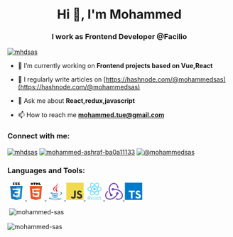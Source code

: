 <h1 align="center">Hi 👋, I'm Mohammed</h1>
<h3 align="center">I work as Frontend Developer @Facilio</h3>

<p align="left"> <a href="https://twitter.com/mhdsas" target="blank"><img src="https://img.shields.io/twitter/follow/mhdsas?logo=twitter&style=for-the-badge" alt="mhdsas" /></a> </p>

- 🔭 I’m currently working on **Frontend projects based on Vue,React**

- 📝 I regularly write articles on [https://hashnode.com/@mohammedsas](https://hashnode.com/@mohammedsas)

- 💬 Ask me about **React,redux,javascript**

- 📫 How to reach me **mohammed.tue@gmail.com**

<h3 align="left">Connect with me:</h3>
<p align="left">
<a href="https://twitter.com/mhdsas" target="blank"><img align="center" src="https://raw.githubusercontent.com/rahuldkjain/github-profile-readme-generator/master/src/images/icons/Social/twitter.svg" alt="mhdsas" height="30" width="40" /></a>
<a href="https://linkedin.com/in/mohammed-ashraf-ba0a11133" target="blank"><img align="center" src="https://raw.githubusercontent.com/rahuldkjain/github-profile-readme-generator/master/src/images/icons/Social/linked-in-alt.svg" alt="mohammed-ashraf-ba0a11133" height="30" width="40" /></a>
<a href="https://hashnode.com/@mohammedsas" target="blank"><img align="center" src="https://raw.githubusercontent.com/rahuldkjain/github-profile-readme-generator/master/src/images/icons/Social/hashnode.svg" alt="@mohammedsas" height="30" width="40" /></a>
</p>

<h3 align="left">Languages and Tools:</h3>
<p align="left"> <a href="https://www.w3schools.com/css/" target="_blank" rel="noreferrer"> <img src="https://raw.githubusercontent.com/devicons/devicon/master/icons/css3/css3-original-wordmark.svg" alt="css3" width="40" height="40"/> </a> <a href="https://www.w3.org/html/" target="_blank" rel="noreferrer"> <img src="https://raw.githubusercontent.com/devicons/devicon/master/icons/html5/html5-original-wordmark.svg" alt="html5" width="40" height="40"/> </a> <a href="https://www.java.com" target="_blank" rel="noreferrer"> <img src="https://raw.githubusercontent.com/devicons/devicon/master/icons/java/java-original.svg" alt="java" width="40" height="40"/> </a> <a href="https://developer.mozilla.org/en-US/docs/Web/JavaScript" target="_blank" rel="noreferrer"> <img src="https://raw.githubusercontent.com/devicons/devicon/master/icons/javascript/javascript-original.svg" alt="javascript" width="40" height="40"/> </a> <a href="https://reactjs.org/" target="_blank" rel="noreferrer"> <img src="https://raw.githubusercontent.com/devicons/devicon/master/icons/react/react-original-wordmark.svg" alt="react" width="40" height="40"/> </a> <a href="https://redux.js.org" target="_blank" rel="noreferrer"> <img src="https://raw.githubusercontent.com/devicons/devicon/master/icons/redux/redux-original.svg" alt="redux" width="40" height="40"/> </a> <a href="https://www.typescriptlang.org/" target="_blank" rel="noreferrer"> <img src="https://raw.githubusercontent.com/devicons/devicon/master/icons/typescript/typescript-original.svg" alt="typescript" width="40" height="40"/> </a> </p>

<p>&nbsp;<img align="center" src="https://github-readme-stats.vercel.app/api?username=mohammed-sas&show_icons=true&locale=en" alt="mohammed-sas" /></p>

<p><img align="center" src="https://github-readme-streak-stats.herokuapp.com/?user=mohammed-sas&" alt="mohammed-sas" /></p>
